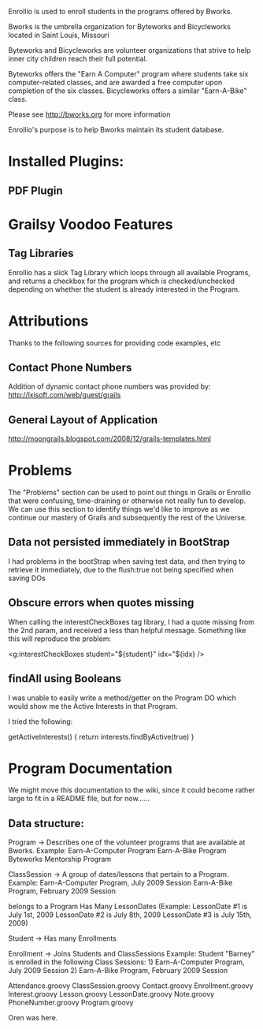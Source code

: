 Enrollio is used to enroll students in the programs offered by Bworks.

Bworks is the umbrella organization for Byteworks and Bicycleworks located
in Saint Louis, Missouri

Byteworks and Bicycleworks are volunteer organizations that strive to
help inner city children reach their full potential.

Byteworks offers the "Earn A Computer" program where students take six
computer-related classes, and are awarded a free computer upon completion
of the six classes.  Bicycleworks offers a similar "Earn-A-Bike" class.

Please see http://bworks.org for more information

Enrollio's purpose is to help Bworks maintain its student database.

# Installed Plugins:

## PDF Plugin

# Grailsy Voodoo Features

## Tag Libraries

Enrollio has a slick Tag Library which loops through all available Programs,
and returns a checkbox for the program which is checked/unchecked depending
on whether the student is already interested in the Program.

# Attributions

Thanks to the following sources for providing code examples, etc

## Contact Phone Numbers

Addition of dynamic contact phone numbers was provided by:
http://lxisoft.com/web/guest/grails

## General Layout of Application

http://moongrails.blogspot.com/2008/12/grails-templates.html

# Problems

The "Problems" section can be used to point out things in Grails or Enrollio that were
confusing, time-draining or otherwise not really fun to develop.  We can use this section
to identify things we'd like to improve as we continue our mastery of Grails and subsequently
the rest of the Universe.

## Data not persisted immediately in BootStrap

I had problems in the bootStrap when saving test data, and then trying to retrieve it immediately,
due to the flush:true not being specified when saving DOs

## Obscure errors when quotes missing

When calling the interestCheckBoxes tag library, I had a quote missing from the 2nd param, and
received a less than helpful message.  Something like this will reproduce the problem:

  <g:interestCheckBoxes student="${student}" idx="${idx} />

## findAll using Booleans

I was unable to easily write a method/getter on the Program DO which would show
me the Active Interests in that Program.

I tried the following:

  getActiveInterests() {
      return interests.findByActive(true)
  }

# Program Documentation

We might move this documentation to the wiki, since it could become rather large
to fit in a README file, but for now......

## Data structure:

Program ->
  Describes one of the volunteer programs that are available at Bworks.
  Example: Earn-A-Computer Program
           Earn-A-Bike Program
           Byteworks Mentorship Program

ClassSession ->
  A group of dates/lessons that pertain to a Program.
  Example: Earn-A-Computer Program, July 2009 Session
           Earn-A-Bike Program, February 2009 Session

   belongs to a Program
   Has Many LessonDates (Example: LessonDate #1 is July 1st, 2009
                                  LessonDate #2 is July 8th, 2009
                                  LessonDate #3 is July 15th, 2009)

Student ->
  Has many Enrollments


Enrollment ->
  Joins Students and ClassSessions
  Example: Student "Barney" is enrolled in the following Class Sessions:
                   1) Earn-A-Computer Program, July 2009 Session
                   2) Earn-A-Bike Program, February 2009 Session

Attendance.groovy
ClassSession.groovy
Contact.groovy
Enrollment.groovy
Interest.groovy
Lesson.groovy
LessonDate.groovy
Note.groovy
PhoneNumber.groovy
Program.groovy

Oren was here.



